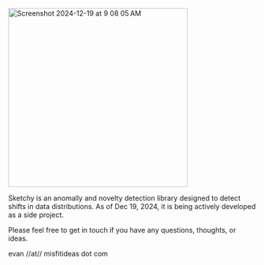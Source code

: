 <img width="364" alt="Screenshot 2024-12-19 at 9 08 05 AM" src="https://github.com/user-attachments/assets/b1766da3-bdca-41be-b822-b4b14121edc5" />


Sketchy is an anomally and novelty detection library designed to detect shifts in data distributions. As of Dec 19, 2024, it is being actively developed as a side project. 

Please feel free to get in touch if you have any questions, thoughts, or ideas. 

evan //at// misfitideas dot com

